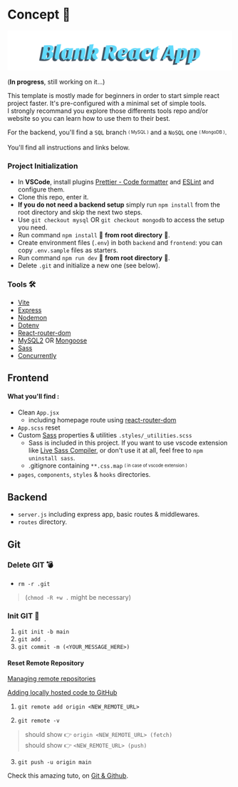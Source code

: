 # Concept 📝

![blankReactApp](./frontend/src/assets/Blank%20React%20App.svg)

(**In progress**, still working on it...)

This template is mostly made for beginners in order to start simple react project faster. It's pre-configured with a minimal set of simple tools.\
I strongly recommand you explore those differents tools repo and/or website so you can learn how to use them to their best. 

For the backend, you'll find a `SQL` branch <sub><sup>( MySQL )</sup></sub> and a `NoSQL` one <sub><sup>( MongoDB )</sup></sub>. 

You'll find all instructions and links below. 

### Project Initialization

- In **VSCode**, install plugins [Prettier - Code formatter](https://github.com/prettier/prettier-vscode) and [ESLint](https://github.com/Microsoft/vscode-eslint) and configure them.
- Clone this repo, enter it.
- **If you do not need a backend setup** simply run `npm install` from the root directory and skip the next two steps.
- Use `git checkout mysql` OR `git checkout mongodb` to access the setup you need.
- Run command `npm install` 🚨 **from root directory** 🚨.
- Create environment files (`.env`) in both `backend` and `frontend`: you can copy `.env.sample` files as starters.
- Run command `npm run dev` 🚨 **from root directory** 🚨.
- Delete `.git` and initialize a new one (see below).


### Tools 🛠️

- [Vite](https://www.npmjs.com/package/vite)
- [Express](https://www.npmjs.com/package/express)
- [Nodemon](https://www.npmjs.com/package/nodemon)
- [Dotenv](https://www.npmjs.com/package/dotenv)
- [React-router-dom](https://www.npmjs.com/package/react-router-dom)
- [MySQL2](https://www.npmjs.com/package/mysql2) OR [Mongoose](https://www.npmjs.com/package/mongoose)
- [Sass](https://www.npmjs.com/package/sass)
- [Concurrently](https://www.npmjs.com/package/concurrently)

## Frontend

#### What you'll find :

- Clean `App.jsx`
    - including homepage route using [react-router-dom](https://reactrouter.com/en/main)
- `App.scss` reset
- Custom [Sass](https://github.com/sass/sass) properties & utilities `.styles/_utilities.scss`
    - Sass is included in this project. If you want to use vscode extension like [Live Sass Compiler](https://github.com/glenn2223/vscode-live-sass-compiler), or don't use it at all, feel free to `npm uninstall sass`.
    -  .gitignore containing `**.css.map` <sub><sup>( in case of vscode extension )</sup></sub>
- `pages`, `components`, `styles` & `hooks` directories.

## Backend 

- `server.js` including express app, basic routes & middlewares.
- `routes` directory.

## Git

### Delete GIT 💣

- `rm -r .git` 
> (`chmod -R +w .` might be necessary)
<!-- Must be in the directory -->

### Init GIT 🚀

1. `git init -b main`
2. `git add .`
3. `git commit -m (<YOUR_MESSAGE_HERE>)`

#### Reset Remote Repository

[Managing remote repositories](https://docs.github.com/en/get-started/getting-started-with-git/managing-remote-repositories)

[Adding locally hosted code to GitHub](https://docs.github.com/en/migrations/importing-source-code/using-the-command-line-to-import-source-code/adding-locally-hosted-code-to-github)

1. `git remote add origin <NEW_REMOTE_URL>`
<!-- set a new remote file -->

2. `git remote -v`
<!-- Verify new remote -->
> should show 👉 `origin <NEW_REMOTE_URL> (fetch)`\
> should show 👉 `<NEW_REMOTE_URL> (push)`

3. `git push -u origin main`

Check this amazing tuto, on [Git & Github](https://youtube.com/playlist?list=PL4cUxeGkcC9goXbgTDQ0n_4TBzOO0ocPR&si=MrwPuJGcRTkmewyQ).
